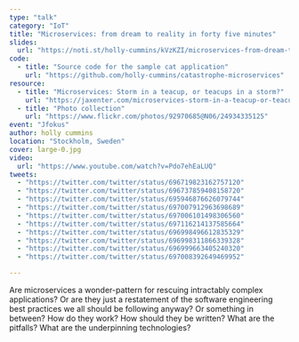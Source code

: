 ```yaml
---
type: "talk"
category: "IoT"
title: "Microservices: from dream to reality in forty five minutes"
slides:
  url: "https://noti.st/holly-cummins/kVzKZI/microservices-from-dream-to-reality-in-an-forty-five-minutes"
code:
  - title: "Source code for the sample cat application"
    url: "https://github.com/holly-cummins/catastrophe-microservices"
resource:
  - title: "Microservices: Storm in a teacup, or teacups in a storm?"
    url: "https://jaxenter.com/microservices-storm-in-a-teacup-or-teacups-in-a-storm-120388.html"
  - title: "Photo collection"
    url: "https://www.flickr.com/photos/92970685@N06/24934335125"
event: "Jfokus"
author: holly cummins
location: "Stockholm, Sweden"
cover: large-0.jpg
video:
  url: "https://www.youtube.com/watch?v=Pdo7ehEaLUQ"
tweets:
  - "https://twitter.com/twitter/status/696719823162757120"
  - "https://twitter.com/twitter/status/696737859408158720"
  - "https://twitter.com/twitter/status/695946876626079744"
  - "https://twitter.com/twitter/status/697007912963698689"
  - "https://twitter.com/twitter/status/697006101498306560"
  - "https://twitter.com/twitter/status/697116214137585664"
  - "https://twitter.com/twitter/status/696998496612835329"
  - "https://twitter.com/twitter/status/696998311866339328"
  - "https://twitter.com/twitter/status/696999663405240320"
  - "https://twitter.com/twitter/status/697008392649469952"

---
```

Are microservices a wonder-pattern for rescuing intractably complex applications? Or are they just a restatement of the software engineering best practices we all should be following anyway? Or something in between?
How do they work? How should they be written? What are the pitfalls? What are the underpinning technologies?